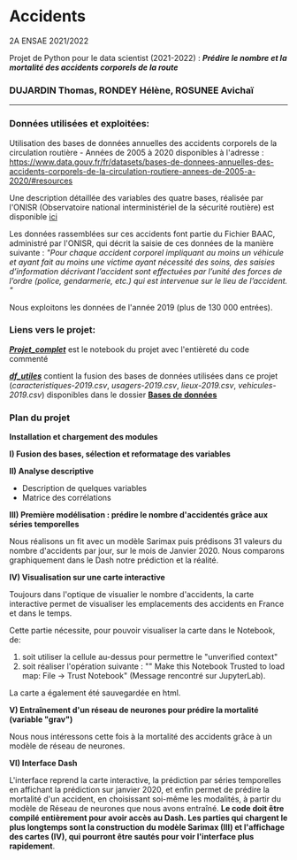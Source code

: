 # Accidents
2A ENSAE 2021/2022

Projet de Python pour le data scientist (2021-2022) :  ***Prédire le nombre et la mortalité des accidents corporels de la route***

### DUJARDIN Thomas, RONDEY Hélène, ROSUNEE Avichaï

___________________________________________________________________________________________________________________________________________________________________________________

### Données utilisées et exploitées: 

Utilisation des bases de données annuelles des accidents corporels de la circulation routière - Années de 2005 à 2020 disponibles à l'adresse : https://www.data.gouv.fr/fr/datasets/bases-de-donnees-annuelles-des-accidents-corporels-de-la-circulation-routiere-annees-de-2005-a-2020/#resources

Une description détaillée des variables des quatre bases, réalisée par l'ONISR (Observatoire national interministériel de la sécurité routière) est disponible [ici](https://github.com/helene-78/Accidents/blob/main/description-des-bases-de-donnees-onisr-annees-2005-a-2020.pdf)

Les données rassemblées sur ces accidents font partie du Fichier BAAC, administré par l'ONISR, qui décrit la saisie de ces données de la manière suivante :
*"Pour chaque accident corporel impliquant au moins un véhicule et ayant fait au moins une victime ayant nécessité des soins, des saisies d’information décrivant l’accident sont effectuées par l’unité des forces de l’ordre (police, gendarmerie, etc.) qui est intervenue sur le lieu de l’accident. "*

Nous exploitons les données de l'année 2019 (plus de 130 000 entrées).

### Liens vers le projet:

[***Projet_complet***](https://github.com/helene-78/Accidents/blob/main/Projet_complet.ipynb) est le notebook du projet avec l'entièreté du code commenté

 [***df_utiles***](https://github.com/helene-78/Accidents/blob/main/df_utiles.csv) contient la fusion des bases de données utilisées dans ce projet (*caracteristiques-2019.csv*, *usagers-2019.csv*, *lieux-2019.csv*, *vehicules-2019.csv*) disponibles dans le dossier [**Bases de données**](https://github.com/helene-78/Accidents/tree/main/Bases%20de%20donn%C3%A9es)

### Plan du projet

**Installation et chargement des modules**

**I) Fusion des bases, sélection et reformatage des variables**

**II) Analyse descriptive**
 - Description de quelques variables
 - Matrice des corrélations
 
**III) Première modélisation : prédire le nombre d'accidentés grâce aux séries temporelles**

Nous réalisons un fit avec un modèle Sarimax puis prédisons 31 valeurs du nombre d'accidents par jour, sur le mois de Janvier 2020. Nous comparons graphiquement dans le Dash notre prédiction et la réalité.

**IV) Visualisation sur une carte interactive**

Toujours dans l'optique de visualier le nombre d'accidents, la carte interactive permet de visualiser les emplacements des accidents en France et dans le temps. 

Cette partie nécessite, pour pouvoir visualiser la carte dans le Notebook, de:
 1) soit utiliser la cellule au-dessus pour permettre le "unverified context"
 2) soit réaliser l'opération suivante : "" Make this Notebook Trusted to load map: File -> Trust Notebook" (Message rencontré sur JupyterLab).

La carte a également été sauvegardée en html.

**V) Entraînement d'un réseau de neurones pour prédire la mortalité (variable "grav")**

Nous nous intéressons cette fois à la mortalité des accidents grâce à un modèle de réseau de neurones. 

**VI) Interface Dash**

L'interface reprend la carte interactive, la prédiction par séries temporelles en affichant la prédiction sur janvier 2020, et enfin permet de prédire la mortalité d'un accident, en choisissant soi-même les modalités, à partir du modèle de Réseau de neurones que nous avons entraîné.
**Le code doit être compilé entièrement pour avoir accès au Dash. Les parties qui chargent le plus longtemps sont la construction du modèle Sarimax  (III) et l'affichage des cartes (IV), qui pourront être sautés pour voir l'interface plus rapidement**.
